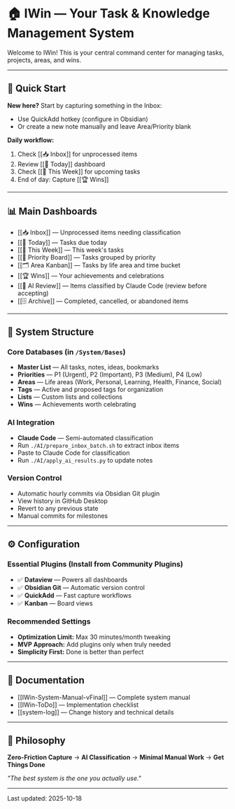 # 🏠 IWin — Your Task & Knowledge Management System

Welcome to IWin! This is your central command center for managing tasks, projects, areas, and wins.

---

## 🚀 Quick Start

**New here?** Start by capturing something in the Inbox:
- Use QuickAdd hotkey (configure in Obsidian)
- Or create a new note manually and leave Area/Priority blank

**Daily workflow:**
1. Check [[📥 Inbox]] for unprocessed items
2. Review [[📅 Today]] dashboard
3. Check [[📆 This Week]] for upcoming tasks
4. End of day: Capture [[🏆 Wins]]

---

## 📊 Main Dashboards

- [[📥 Inbox]] — Unprocessed items needing classification
- [[📅 Today]] — Tasks due today
- [[📆 This Week]] — This week's tasks
- [[🎯 Priority Board]] — Tasks grouped by priority
- [[🗂 Area Kanban]] — Tasks by life area and time bucket
- [[🏆 Wins]] — Your achievements and celebrations
- [[🤖 AI Review]] — Items classified by Claude Code (review before accepting)
- [[🗄 Archive]] — Completed, cancelled, or abandoned items

---

## 🧱 System Structure

### Core Databases (in `/System/Bases`)
- **Master List** — All tasks, notes, ideas, bookmarks
- **Priorities** — P1 (Urgent), P2 (Important), P3 (Medium), P4 (Low)
- **Areas** — Life areas (Work, Personal, Learning, Health, Finance, Social)
- **Tags** — Active and proposed tags for organization
- **Lists** — Custom lists and collections
- **Wins** — Achievements worth celebrating

### AI Integration
- **Claude Code** — Semi-automated classification
- Run `./AI/prepare_inbox_batch.sh` to extract inbox items
- Paste to Claude Code for classification
- Run `./AI/apply_ai_results.py` to update notes

### Version Control
- Automatic hourly commits via Obsidian Git plugin
- View history in GitHub Desktop
- Revert to any previous state
- Manual commits for milestones

---

## ⚙️ Configuration

### Essential Plugins (Install from Community Plugins)
- ✅ **Dataview** — Powers all dashboards
- ✅ **Obsidian Git** — Automatic version control
- ✅ **QuickAdd** — Fast capture workflows
- ✅ **Kanban** — Board views

### Recommended Settings
- **Optimization Limit:** Max 30 minutes/month tweaking
- **MVP Approach:** Add plugins only when truly needed
- **Simplicity First:** Done is better than perfect

---

## 📖 Documentation

- [[IWin-System-Manual-vFinal]] — Complete system manual
- [[IWin-ToDo]] — Implementation checklist
- [[system-log]] — Change history and technical details

---

## 🎯 Philosophy

**Zero-Friction Capture** → **AI Classification** → **Minimal Manual Work** → **Get Things Done**

*"The best system is the one you actually use."*

---

Last updated: 2025-10-18
